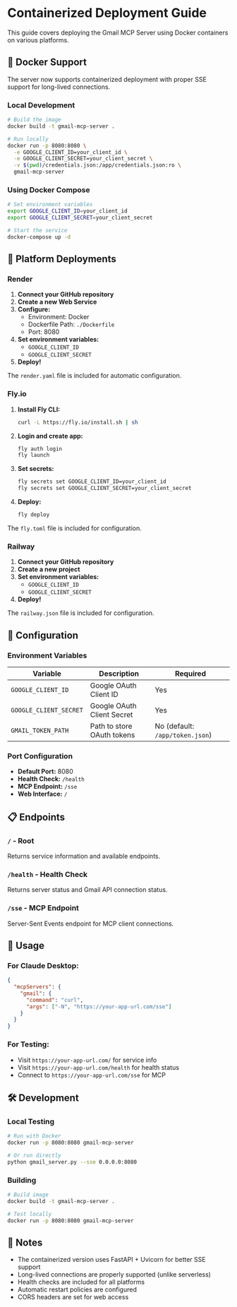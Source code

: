 # Containerized Deployment Guide

This guide covers deploying the Gmail MCP Server using Docker containers on various platforms.

## 🐳 Docker Support

The server now supports containerized deployment with proper SSE support for long-lived connections.

### Local Development

```bash
# Build the image
docker build -t gmail-mcp-server .

# Run locally
docker run -p 8080:8080 \
  -e GOOGLE_CLIENT_ID=your_client_id \
  -e GOOGLE_CLIENT_SECRET=your_client_secret \
  -v $(pwd)/credentials.json:/app/credentials.json:ro \
  gmail-mcp-server
```

### Using Docker Compose

```bash
# Set environment variables
export GOOGLE_CLIENT_ID=your_client_id
export GOOGLE_CLIENT_SECRET=your_client_secret

# Start the service
docker-compose up -d
```

## 🚀 Platform Deployments

### Render

1. **Connect your GitHub repository**
2. **Create a new Web Service**
3. **Configure:**
   - Environment: Docker
   - Dockerfile Path: `./Dockerfile`
   - Port: 8080
4. **Set environment variables:**
   - `GOOGLE_CLIENT_ID`
   - `GOOGLE_CLIENT_SECRET`
5. **Deploy!**

The `render.yaml` file is included for automatic configuration.

### Fly.io

1. **Install Fly CLI:**
   ```bash
   curl -L https://fly.io/install.sh | sh
   ```

2. **Login and create app:**
   ```bash
   fly auth login
   fly launch
   ```

3. **Set secrets:**
   ```bash
   fly secrets set GOOGLE_CLIENT_ID=your_client_id
   fly secrets set GOOGLE_CLIENT_SECRET=your_client_secret
   ```

4. **Deploy:**
   ```bash
   fly deploy
   ```

The `fly.toml` file is included for configuration.

### Railway

1. **Connect your GitHub repository**
2. **Create a new project**
3. **Set environment variables:**
   - `GOOGLE_CLIENT_ID`
   - `GOOGLE_CLIENT_SECRET`
4. **Deploy!**

The `railway.json` file is included for configuration.

## 🔧 Configuration

### Environment Variables

| Variable | Description | Required |
|----------|-------------|----------|
| `GOOGLE_CLIENT_ID` | Google OAuth Client ID | Yes |
| `GOOGLE_CLIENT_SECRET` | Google OAuth Client Secret | Yes |
| `GMAIL_TOKEN_PATH` | Path to store OAuth tokens | No (default: `/app/token.json`) |

### Port Configuration

- **Default Port:** 8080
- **Health Check:** `/health`
- **MCP Endpoint:** `/sse`
- **Web Interface:** `/`

## 📋 Endpoints

### `/` - Root
Returns service information and available endpoints.

### `/health` - Health Check
Returns server status and Gmail API connection status.

### `/sse` - MCP Endpoint
Server-Sent Events endpoint for MCP client connections.

## 🔗 Usage

### For Claude Desktop:
```json
{
  "mcpServers": {
    "gmail": {
      "command": "curl",
      "args": ["-N", "https://your-app-url.com/sse"]
    }
  }
}
```

### For Testing:
- Visit `https://your-app-url.com/` for service info
- Visit `https://your-app-url.com/health` for health status
- Connect to `https://your-app-url.com/sse` for MCP

## 🛠️ Development

### Local Testing

```bash
# Run with Docker
docker run -p 8080:8080 gmail-mcp-server

# Or run directly
python gmail_server.py --sse 0.0.0.0:8080
```

### Building

```bash
# Build image
docker build -t gmail-mcp-server .

# Test locally
docker run -p 8080:8080 gmail-mcp-server
```

## 📝 Notes

- The containerized version uses FastAPI + Uvicorn for better SSE support
- Long-lived connections are properly supported (unlike serverless)
- Health checks are included for all platforms
- Automatic restart policies are configured
- CORS headers are set for web access
